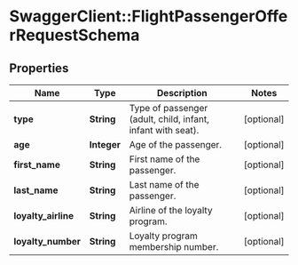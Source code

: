 # SwaggerClient::FlightPassengerOfferRequestSchema

## Properties
Name | Type | Description | Notes
------------ | ------------- | ------------- | -------------
**type** | **String** | Type of passenger (adult, child, infant, infant with seat). | [optional] 
**age** | **Integer** | Age of the passenger. | [optional] 
**first_name** | **String** | First name of the passenger. | [optional] 
**last_name** | **String** | Last name of the passenger. | [optional] 
**loyalty_airline** | **String** | Airline of the loyalty program. | [optional] 
**loyalty_number** | **String** | Loyalty program membership number. | [optional] 

